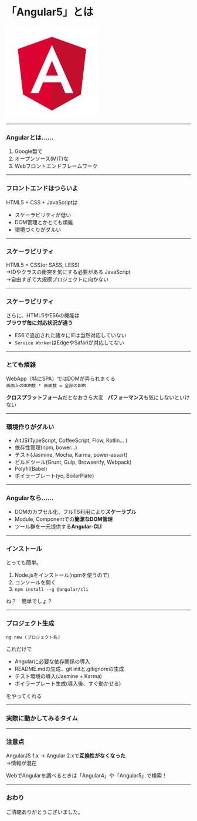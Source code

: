# 「Angular5」とは

![logo](assets/angular.png)

---

### Angularとは……

1. Google製で
2. オープンソース(MIT)な
3. Webフロントエンドフレームワーク  

---

### フロントエンドはつらいよ

HTML5 + CSS + JavaScriptは

- スケーラビリティが低い
- DOM管理とかとても煩雑
- 環境づくりがダルい

---

### スケーラビリティ

HTML5 + CSS(or SASS, LESS)  
→IDやクラスの衝突を気にする必要がある
JavaScript  
→自由すぎて大規模プロジェクトに向かない

---

### スケーラビリティ

さらに、HTML5やES6の機能は  
**ブラウザ毎に対応状況が違う**

- ES6で追加された諸々にIEは当然対応していない
- `Service Worker`はEdgeやSafariが対応してない


---

### とても煩雑

WebApp（特にSPA）ではDOMが弄られまくる  
`画面上のDOM数 * 画面数 = 全部のDOM`

**クロスプラットフォーム**だとなおさら大変  
**パフォーマンス**も気にしないといけない

---

### 環境作りがダルい

- AltJS(TypeScript, CoffeeScript, Flow, Kotlin... )
- 依存性管理(npm, bower...)
- テスト(Jasmine, Mocha, Karma, power-assart)
- ビルドツール(Grunt, Gulp, Browserify, Webpack)
- Polyfil(Babel)
- ボイラープレート(yo, BoilarPlate)

--- 

### Angularなら……

- DOMのカプセル化、フルTS利用により**スケーラブル**
- Module, Componentでの**簡潔なDOM管理**
- ツール群を一元提供する**Angular-CLI**

---

### インストール

とっても簡単。

1. Node.jsをインストール(npmを使うので)
2. コンソールを開く
3. `npm install --g @angular/cli`

ね？　簡単でしょ？

---

### プロジェクト生成

`ng new (プロジェクト名)`

これだけで

+ Angularに必要な依存関係の導入
+ README.mdの生成、git initと.gitignoreの生成
+ テスト環境の導入(Jasmine + Karma)
+ ボイラープレート生成(導入後、すぐ動かせる)

をやってくれる

---

### 実際に動かしてみるタイム

---

### 注意点

AngularJS 1.x → Angular 2.xで**互換性がなくなった**  
→情報が混在

WebでAngularを調べるときは「Angular4」や「Angular5」で検索！

---

### おわり

ご清聴ありがとうございました。
